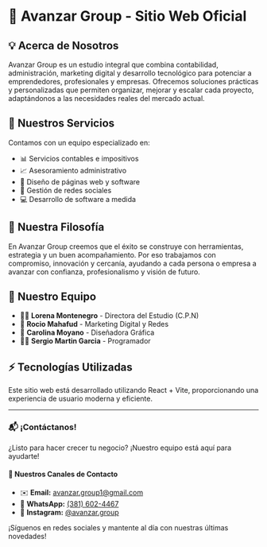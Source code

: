 # 🚀 Avanzar Group - Sitio Web Oficial

## 💡 Acerca de Nosotros

Avanzar Group es un estudio integral que combina contabilidad, administración, marketing digital y desarrollo tecnológico para potenciar a emprendedores, profesionales y empresas. Ofrecemos soluciones prácticas y personalizadas que permiten organizar, mejorar y escalar cada proyecto, adaptándonos a las necesidades reales del mercado actual.

## 🎯 Nuestros Servicios

Contamos con un equipo especializado en:
- 📊 Servicios contables e impositivos
- 📈 Asesoramiento administrativo
- 🎨 Diseño de páginas web y software
- 📱 Gestión de redes sociales
- 💻 Desarrollo de software a medida

## 🌟 Nuestra Filosofía

En Avanzar Group creemos que el éxito se construye con herramientas, estrategia y un buen acompañamiento. Por eso trabajamos con compromiso, innovación y cercanía, ayudando a cada persona o empresa a avanzar con confianza, profesionalismo y visión de futuro.

## 👥 Nuestro Equipo

- 👩‍💼 **Lorena Montenegro** - Directora del Estudio (C.P.N)
- 📣 **Rocio Mahafud** - Marketing Digital y Redes
- 🎯 **Carolina Moyano** - Diseñadora Gráfica
- 👨‍💻 **Sergio Martin Garcia** - Programador

## ⚡ Tecnologías Utilizadas

Este sitio web está desarrollado utilizando React + Vite, proporcionando una experiencia de usuario moderna y eficiente.

---
### 📬 ¡Contáctanos!

¿Listo para hacer crecer tu negocio? ¡Nuestro equipo está aquí para ayudarte!

#### 📲 Nuestros Canales de Contacto

- ✉️ **Email:** avanzar.group1@gmail.com
- 📱 **WhatsApp:** [(381) 602-4467](https://wa.me/3816024467)
- 📸 **Instagram:** [@avanzar.group](https://www.instagram.com/avanzar.group/)

¡Síguenos en redes sociales y mantente al día con nuestras últimas novedades!


